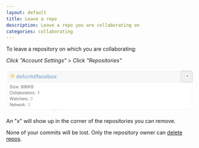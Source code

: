 ```yaml
---
layout: default
title: Leave a repo
description: Leave a repo you are collaborating on
categories: collaborating
---
```


To leave a repository on which you are collaborating:

_Click "Account Settings"_ > _Click "Repositories"_

![](/images/remove_repo.png)

An "x" will show up in the corner of the repositories you can remove.

None of your commits will be lost. Only the repository owner can [delete repos](/deleting-a-repo/).
